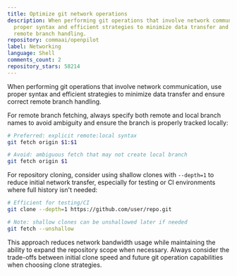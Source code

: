 ```yaml
---
title: Optimize git network operations
description: When performing git operations that involve network communication, use
  proper syntax and efficient strategies to minimize data transfer and ensure correct
  remote branch handling.
repository: commaai/openpilot
label: Networking
language: Shell
comments_count: 2
repository_stars: 58214
---
```


When performing git operations that involve network communication, use proper syntax and efficient strategies to minimize data transfer and ensure correct remote branch handling.

For remote branch fetching, always specify both remote and local branch names to avoid ambiguity and ensure the branch is properly tracked locally:

```bash
# Preferred: explicit remote:local syntax
git fetch origin $1:$1

# Avoid: ambiguous fetch that may not create local branch
git fetch origin $1
```

For repository cloning, consider using shallow clones with `--depth=1` to reduce initial network transfer, especially for testing or CI environments where full history isn't needed:

```bash
# Efficient for testing/CI
git clone --depth=1 https://github.com/user/repo.git

# Note: shallow clones can be unshallowed later if needed
git fetch --unshallow
```

This approach reduces network bandwidth usage while maintaining the ability to expand the repository scope when necessary. Always consider the trade-offs between initial clone speed and future git operation capabilities when choosing clone strategies.